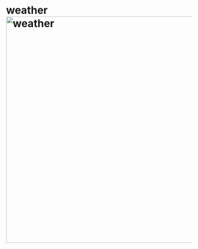 # weather<img width="614" alt="weather" src="https://github.com/lakshmananmuniyasamy/weather/assets/146319047/191331de-f355-41d6-beac-b6c8715e5e75">
